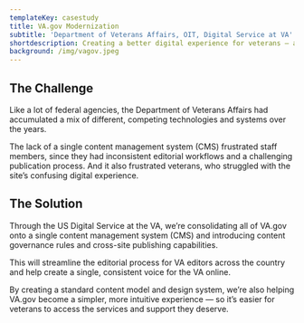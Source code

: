 ```yaml
---
templateKey: casestudy
title: VA.gov Modernization
subtitle: 'Department of Veterans Affairs, OIT, Digital Service at VA'
shortdescription: Creating a better digital experience for veterans — and VA staff
background: /img/vagov.jpeg
---
```

## The Challenge

Like a lot of federal agencies, the Department of Veterans Affairs had
accumulated a mix of different, competing technologies and systems over the
years.

The lack of a single content management system (CMS) frustrated staff members, since they had inconsistent editorial workflows and a challenging publication process. And it also frustrated veterans, who struggled with the site’s confusing digital experience.

## The Solution

Through the US Digital Service at the VA, we’re consolidating all of VA.gov onto a single content management system (CMS) and introducing content governance rules and cross-site publishing capabilities. 

This will streamline the editorial process for VA editors across the country and help create a single, consistent voice for the VA online. 

By creating a standard content model and design system, we’re also helping VA.gov become a simpler, more intuitive experience — so it’s easier for veterans to access the services and support they deserve.

